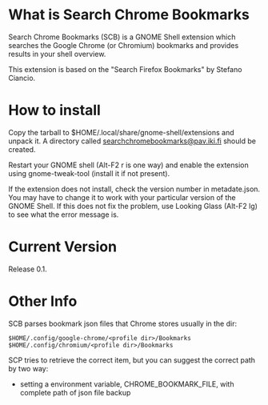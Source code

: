 What is Search Chrome Bookmarks
===============================

Search Chrome Bookmarks (SCB) is a GNOME Shell extension which
searches the Google Chrome (or Chromium) bookmarks and provides
results in your shell overview.

This extension is based on the "Search Firefox Bookmarks" by
Stefano Ciancio.

How to install
==============

Copy the tarball to $HOME/.local/share/gnome-shell/extensions
and unpack it. A directory called searchchromebookmarks@pav.iki.fi
should be created. 

Restart your GNOME shell (Alt-F2 r is one way) and enable the
extension using gnome-tweak-tool (install it if not present).

If the extension does not install, check the version number in
metadate.json. You may have to change it to work with your
particular version of the GNOME Shell. If this does not fix
the problem, use Looking Glass (Alt-F2 lg) to see what the
error message is.

Current Version
===============

Release 0.1.

Other Info
==========

SCB parses bookmark json files that Chrome stores usually in the dir:

	$HOME/.config/google-chrome/<profile dir>/Bookmarks
	$HOME/.config/chromium/<profile dir>/Bookmarks

SCP tries to retrieve the correct item, but you can suggest the
correct path by two way:

* setting a environment variable, CHROME_BOOKMARK_FILE, with complete
  path of json file backup
